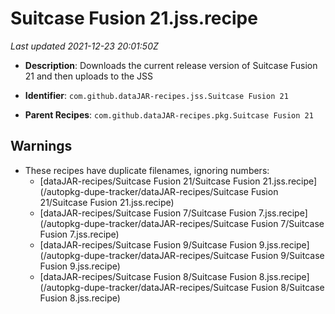 # Suitcase Fusion 21.jss.recipe

_Last updated 2021-12-23 20:01:50Z_

- **Description**: Downloads the current release version of Suitcase Fusion 21 and then uploads to the JSS

- **Identifier**: `com.github.dataJAR-recipes.jss.Suitcase Fusion 21`

- **Parent Recipes**: `com.github.dataJAR-recipes.pkg.Suitcase Fusion 21`


## Warnings

- These recipes have duplicate filenames, ignoring numbers:
    - [dataJAR-recipes/Suitcase Fusion 21/Suitcase Fusion 21.jss.recipe](/autopkg-dupe-tracker/dataJAR-recipes/Suitcase Fusion 21/Suitcase Fusion 21.jss.recipe)
    - [dataJAR-recipes/Suitcase Fusion 7/Suitcase Fusion 7.jss.recipe](/autopkg-dupe-tracker/dataJAR-recipes/Suitcase Fusion 7/Suitcase Fusion 7.jss.recipe)
    - [dataJAR-recipes/Suitcase Fusion 9/Suitcase Fusion 9.jss.recipe](/autopkg-dupe-tracker/dataJAR-recipes/Suitcase Fusion 9/Suitcase Fusion 9.jss.recipe)
    - [dataJAR-recipes/Suitcase Fusion 8/Suitcase Fusion 8.jss.recipe](/autopkg-dupe-tracker/dataJAR-recipes/Suitcase Fusion 8/Suitcase Fusion 8.jss.recipe)